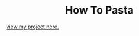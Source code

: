 <h1 align="center">How To Pasta</h1>

[view my project here.](https://themanintheback.github.io/project1/index.html)



